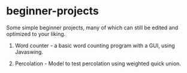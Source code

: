 # beginner-projects
Some simple beginner projects, many of which can still be edited and optimized to your liking. 

1. Word counter -  a basic word counting program with a GUI, using Javaswing.

2. Percolation - Model to test percolation using weighted quick union. 

   
